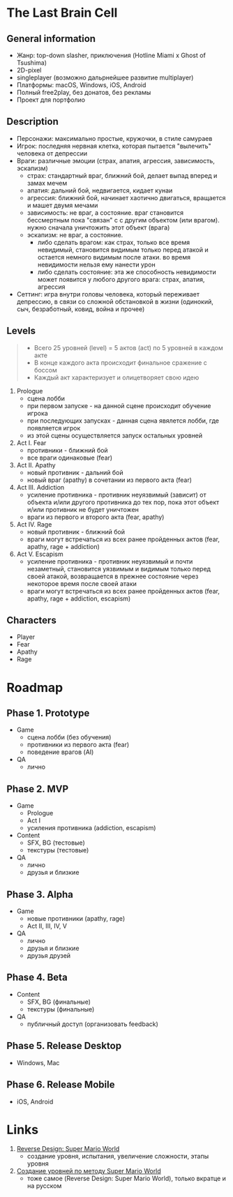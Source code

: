 # The Last Brain Cell

## General information

- Жанр: top-down slasher, приключения (Hotline Miami x Ghost of Tsushima)
- 2D-pixel
- singleplayer (возможно дальрнейшее развитие multiplayer)
- Платформы: macOS, Windows, iOS, Android
- Полный free2play, без донатов, без рекламы
- Проект для портфолио

## Description

- Персонажи: максимально простые, кружочки, в стиле самураев
- Игрок: последняя нервная клетка, которая пытается "вылечить" человека от депрессии
- Враги: различные эмоции (страх, апатия, агрессия, зависимость, эскапизм)
  - страх: стандартный враг, ближний бой, делает выпад вперед и замах мечем
  - апатия: дальний бой, недвигается, кидает кунаи
  - агрессия: ближний бой, начинает хаотично двигаться, вращается и машет двумя мечами
  - зависимость: не враг, а состояние. враг становится бессмертным пока "связан" с с другим объектом (или врагом). нужно сначала уничтожить этот объект (врага)
  - эскапизм: не враг, а состояние. 
    - либо сделать врагом: как страх, только все время невидимый, становится видимым только перед атакой и остается немного видимым после атаки. во время невидимости нельзя ему нанести урон
    - либо сделать состояние: эта же способность невидимости может появится у любого другого врага: страх, апатия, агрессия
- Сеттинг: игра внутри головы человека, который переживает депрессию, в связи со сложной обстановкой в жизни (одинокий, сыч, безработный, ковид, война и прочее)

## Levels

> - Всего 25 уровней (level) = 5 актов (act) по 5 уровней в каждом акте
> - В конце каждого акта происходит финальное сражение с боссом
> - Каждый акт характеризует и олицетворяет свою идею

1. Prologue
   - сцена лобби 
   - при первом запуске - на данной сцене происходит обучение игрока
   - при последующих запусках - данная сцена явялется лобби, где появляется игрок
   - из этой сцены осуществляется запуск остальных уровней
2. Act I. Fear 
   - противники - ближний бой 
   - все враги одинаковые (fear)
3. Act II. Apathy
   - новый противник - дальний бой
   - новый враг (apathy) в сочетании из первого акта (fear)
4. Act III. Addiction
   - усиление противника - противник неуязвимый (зависит) от объекта и/или другого противника до тех пор, пока этот объект и/или противник не будет уничтожен
   - враги из первого и второго акта (fear, apathy)
5. Act IV. Rage
   - новый противник - ближний бой
   - враги могут встречаться из всех ранее пройденных актов (fear, apathy, rage + addiction)
6. Act V. Escapism
   - усиление противника - противник неуязвимый и почти незаметный, становится уязвимым и видимым только перед своей атакой, возвращается в прежнее состояние через некоторое время после своей атаки
   - враги могут встречаться из всех ранее пройденных актов (fear, apathy, rage + addiction, escapism)

## Characters

- Player
- Fear
- Apathy
- Rage

# Roadmap

## Phase 1. Prototype

- Game
  - сцена лобби (без обучения)
  - противники из первого акта (fear)
  - поведение врагов (AI)
- QA
  - лично

## Phase 2. MVP

- Game 
  - Prologue
  - Act I
  - усиления противника (addiction, escapism)
- Content
  - SFX, BG (тестовые)
  - текстуры (тестовые)
- QA
  - лично
  - друзья и близкие

## Phase 3. Alpha

- Game
  - новые противники (apathy, rage)
  - Act II, III, IV, V
- QA
  - лично
  - друзья и близкие
  - друзья друзей
 
## Phase 4. Beta

- Content
  - SFX, BG (финальные)
  - текстуры (финальные)
- QA
  - публичный доступ (организовать feedback)

## Phase 5. Release Desktop

- Windows, Mac

## Phase 6. Release Mobile

- iOS, Android

# Links

1. [Reverse Design: Super Mario World](http://thegamedesignforum.com/features/RD_SMW_1.html) 
   - создание уровня, испытания, увеличение сложности, этапы уровня
2. [Создание уровней по методу Super Mario World](https://habr.com/ru/company/plarium/blog/307428/)
   - тоже самое (Reverse Design: Super Mario World), только вкратце и на русском